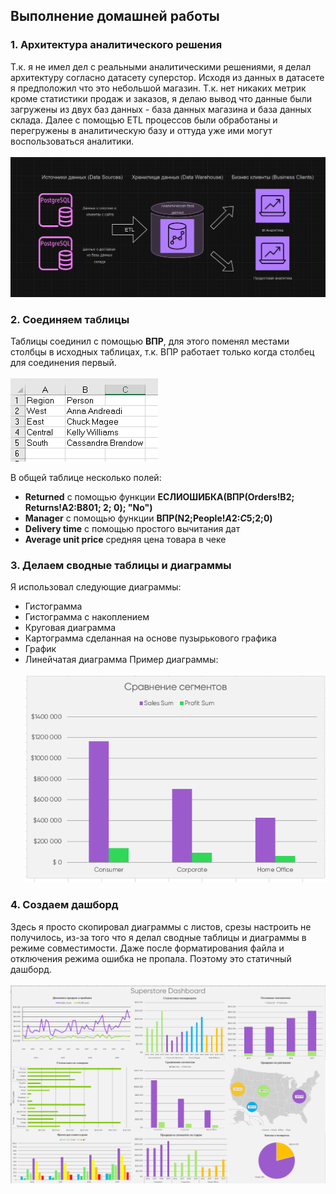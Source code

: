 ## Выполнение домашней работы
### 1. Архитектура аналитического решения
Т.к. я не имел дел с реальными аналитическими решениями, я делал архитектуру согласно датасету суперстор. Исходя из данных в датасете я предположил что это небольшой магазин.  Т.к. нет никаких метрик кроме статистики продаж и заказов, я делаю вывод что данные были загружены из двух баз данных - база данных магазина и база данных склада. Далее с помощью ETL процессов были обработаны и перегружены в аналитическую базу и оттуда уже ими могут воспользоваться аналитики. \
\
![Архитектура](images/drawio.png "Архитектура")
### 2. Соединяем таблицы
Таблицы соединил с помощью **ВПР**, для этого поменял местами столбцы в исходных таблицах, т.к. ВПР работает только когда столбец для соединения первый. \
\
![Меняем местами столбцы](images/columns.png "Меняем местами столбцы") 

В общей таблице несколько полей:
+ **Returned** с помощью функции **ЕСЛИОШИБКА(ВПР(Orders!B2; Returns!A2:B801; 2; 0); "No")**
+ **Manager** с помощью функции **ВПР(N2;People!$A$2:$C$5;2;0)**
+ **Delivery time** с помощью простого вычитания дат
+ **Average unit price** средняя цена товара в чеке

### 3. Делаем сводные таблицы и диаграммы
Я использовал следующие диаграммы:
+ Гистограмма
+ Гистограмма с накоплением
+ Круговая диаграмма
+ Картограмма сделанная на основе пузырькового графика
+ График
+ Линейчатая диаграмма
Пример диаграммы:\
\
![Superstore diagram](images/diagram.png "Superstore diagram") 


### 4. Создаем дашборд
Здесь я просто скопировал диаграммы с листов, срезы настроить не получилось, из-за того
что я делал сводные таблицы и диаграммы в режиме совместимости. Даже после форматирования файла и отключения режима
ошибка не пропала. Поэтому это статичный дашборд. \
\
![Superstore dashboard](images/dashboard.png "Superstore dashboard") 